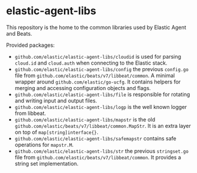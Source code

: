 # elastic-agent-libs

This repository is the home to the common libraries used by Elastic Agent and Beats.

Provided packages:
* `github.com/elastic/elastic-agent-libs/cloudid` is used for parsing `cloud.id` and `cloud.auth` when connecting to the Elastic stack.
* `github.com/elastic/elastic-agent-libs/config` the previous `config.go` file from `github.com/elastic/beats/v7/libbeat/common`. A minimal wrapper around `github.com/elastic/go-ucfg`. It contains helpers for merging and accessing configuration objects and flags.
* `github.com/elastic/elastic-agent-libs/file` is responsible for rotating and writing input and output files.
* `github.com/elastic/elastic-agent-libs/logp` is the well known logger from libbeat.
* `github.com/elastic/elastic-agent-libs/mapstr` is the old `github.com/elastic/beats/v7/libbeat/common.MapStr`. It is an extra layer on top of `map[string]interface{}`.
* `github.com/elastic/elastic-agent-libs/safemapstr` contains safe operations for `mapstr.M`.
* `github.com/elastic/elastic-agent-libs/str` the previous `stringset.go` file from `github.com/elastic/beats/v7/libbeat/common`. It provides a string set implementation. 
